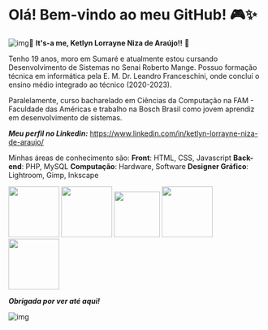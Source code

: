 # Olá! Bem-vindo ao meu GitHub! 🎮✨

![img](https://media1.giphy.com/media/v1.Y2lkPTc5MGI3NjExcXRoenY0dW53MjB1dHN5ZnV2aHlmdzBhNmNyZTRtNG1uZGdta2d1MiZlcD12MV9pbnRlcm5hbF9naWZfYnlfaWQmY3Q9cw/s1VXy8TpCQIwM/giphy.gif)🎵 **It's-a me, Ketlyn Lorrayne Niza de Araújo!!** 🎵 

Tenho 19 anos, moro em Sumaré e atualmente estou cursando Desenvolvimento de Sistemas no Senai Roberto Mange. Possuo formação técnica em informática pela E. M. Dr. Leandro Franceschini, onde concluí o ensino médio integrado ao técnico (2020-2023).

Paralelamente, curso bacharelado em Ciências da Computação na FAM - Faculdade das Américas e trabalho na Bosch Brasil como jovem aprendiz em desenvolvimento de sistemas.

***Meu perfil no Linkedin:*** <https://www.linkedin.com/in/ketlyn-lorrayne-niza-de-araujo/>

Minhas áreas de conhecimento são: 
**Front**: HTML, CSS, Javascript 
**Back-end**: PHP, MySQL 
**Computação**: Hardware, Software 
**Designer Gráfico**: Lightroom, Gimp, Inkscape


<img src="https://cdn.jsdelivr.net/gh/devicons/devicon@latest/icons/html5/html5-original-wordmark.svg" height=100/>  <img src="https://cdn.jsdelivr.net/gh/devicons/devicon@latest/icons/css3/css3-original-wordmark.svg" height=100/> <img src="https://cdn.jsdelivr.net/gh/devicons/devicon@latest/icons/javascript/javascript-original.svg" height=90/>  <img src="https://cdn.jsdelivr.net/gh/devicons/devicon@latest/icons/mysql/mysql-plain-wordmark.svg" height=100/> <img src="https://cdn.jsdelivr.net/gh/devicons/devicon@latest/icons/php/php-original.svg" height=100/>
          
          


***Obrigada por ver até aqui!***


![img](https://media3.giphy.com/media/v1.Y2lkPTc5MGI3NjExdDd4N2M4NjFqYWQ0ZzFnZzd3ZWVuYWNkb2t6dDRncXF1d3cwdnJlNiZlcD12MV9pbnRlcm5hbF9naWZfYnlfaWQmY3Q9Zw/ZwrLL6vegULEyuDNvv/giphy.gif)
